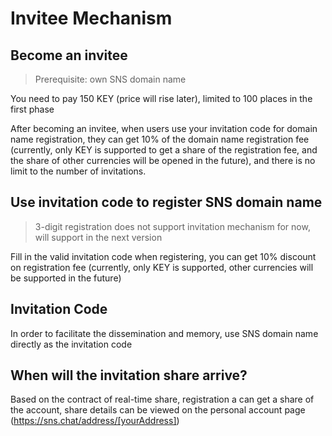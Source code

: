 # Invitee Mechanism
## Become an invitee
> Prerequisite: own SNS domain name

You need to pay 150 KEY (price will rise later), limited to 100 places in the first phase

After becoming an invitee, when users use your invitation code for domain name registration, they can get 10% of the domain name registration fee (currently, only KEY is supported to get a share of the registration fee, and the share of other currencies will be opened in the future), and there is no limit to the number of invitations.

## Use invitation code to register SNS domain name
> 3-digit registration does not support invitation mechanism for now, will support in the next version

Fill in the valid invitation code when registering, you can get 10% discount on registration fee (currently, only KEY is supported, other currencies will be supported in the future)

## Invitation Code
In order to facilitate the dissemination and memory, use SNS domain name directly as the invitation code

## When will the invitation share arrive?
Based on the contract of real-time share, registration a can get a share of the account, share details can be viewed on the personal account page (https://sns.chat/address/[yourAddress])
